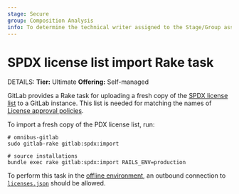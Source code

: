 ```yaml
---
stage: Secure
group: Composition Analysis
info: To determine the technical writer assigned to the Stage/Group associated with this page, see https://handbook.gitlab.com/handbook/product/ux/technical-writing/#assignments
---
```


# SPDX license list import Rake task

DETAILS:
**Tier:** Ultimate
**Offering:** Self-managed

GitLab provides a Rake task for uploading a fresh copy of the [SPDX license list](https://spdx.org/licenses/)
to a GitLab instance. This list is needed for matching the names of [License approval policies](../user/compliance/license_approval_policies.md).

To import a fresh copy of the PDX license list, run:

```shell
# omnibus-gitlab
sudo gitlab-rake gitlab:spdx:import

# source installations
bundle exec rake gitlab:spdx:import RAILS_ENV=production
```

To perform this task in the [offline environment](../user/application_security/offline_deployments/index.md#defining-offline-environments),
an outbound connection to [`licenses.json`](https://spdx.org/licenses/licenses.json) should be
allowed.
